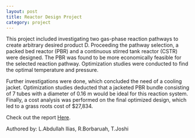 ```yaml
---
layout: post
title: Reactor Design Project
category: project
---
```


This project included investigating two gas-phase reaction pathways to create arbitrary desired product D.  Proceeding the pathway selection, a packed bed reactor (PBR) and a continuous stirred tank reactor (CSTR) were designed. The PBR was found to be more economically feasible for the selected reaction pathway. Optimization studies were conducted to find the optimal temperature and pressure. 

Further investigations were done, which concluded the need of a cooling jacket. Optimization studies deducted that a jacketed PBR bundle consisting of 7 tubes with a diameter of 0.16 m would be ideal for this reaction system. Finally, a cost analysis was performed on the final optimized design, which led to a grass roots cost of $27,834.

Check out the report <a href="https://drive.google.com/file/d/0BxFShUyVe18eUFpuQV9KZVVVYWs/view?usp=sharing">Here</a>.

Authored by: L.Abdullah Ilias, R.Borbaruah, T.Joshi
